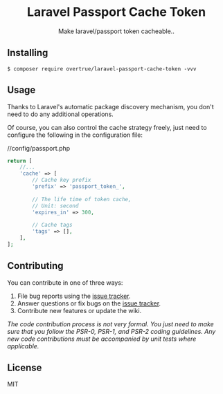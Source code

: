 <h1 align="center">Laravel Passport Cache Token</h1>

<p align="center"> Make laravel/passport token cacheable..</p>


## Installing

```shell
$ composer require overtrue/laravel-passport-cache-token -vvv
```

## Usage

Thanks to Laravel's automatic package discovery mechanism, you don't need to do any additional operations.

Of course, you can also control the cache strategy freely, just need to configure the following in the configuration file:

//config/passport.php
```php
return [
    //...
    'cache' => [
        // Cache key prefix
        'prefix' => 'passport_token_',
        
        // The life time of token cache,
        // Unit: second
        'expires_in' => 300,
        
        // Cache tags
        'tags' => [],
    ],
];
```

## Contributing

You can contribute in one of three ways:

1. File bug reports using the [issue tracker](https://github.com/overtrue/laravel-passport-cache-token/issues).
2. Answer questions or fix bugs on the [issue tracker](https://github.com/overtrue/laravel-passport-cache-token/issues).
3. Contribute new features or update the wiki.

_The code contribution process is not very formal. You just need to make sure that you follow the PSR-0, PSR-1, and PSR-2 coding guidelines. Any new code contributions must be accompanied by unit tests where applicable._

## License

MIT
